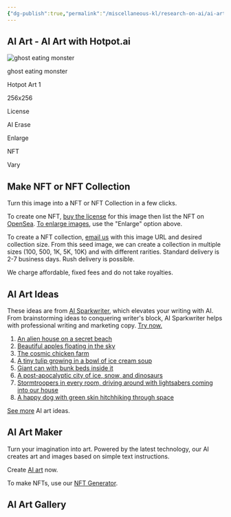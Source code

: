 ```yaml
---
{"dg-publish":true,"permalink":"/miscellaneous-kl/research-on-ai/ai-art-ai-art-with-hotpot-ai-hotpot-ai-1/"}
---
```


## AI Art - AI Art with Hotpot.ai

![ghost eating monster](https://hotpotmedia.s3.us-east-2.amazonaws.com/8-Qr6Gf4eCMoSDBgz.png)

ghost eating monster

Hotpot Art 1

256x256

License

AI Erase

Enlarge

NFT

Vary

## Make NFT or NFT Collection

Turn this image into a NFT or NFT Collection in a few clicks.

To create one NFT, [buy the license](https://hotpot.ai/s/art-maker/8-Qr6Gf4eCMoSDBgz#controlBox) for this image then list the NFT on [OpenSea](https://opensea.io/). [To enlarge images](https://hotpot.ai/s/art-maker/8-Qr6Gf4eCMoSDBgz#controlBox), use the "Enlarge" option above.

To create a NFT collection, [email us](https://hotpot.ai/contact) with this image URL and desired collection size. From this seed image, we can create a collection in multiple sizes (100, 500, 1K, 5K, 10K) and with different rarities. Standard delivery is 2-7 business days. Rush delivery is possible.

We charge affordable, fixed fees and do not take royalties.

## AI Art Ideas

These ideas are from [AI Sparkwriter](https://hotpot.ai/sparkwriter?s=nft-tutorial), which elevates your writing with AI. From brainstorming ideas to conquering writer's block, AI Sparkwriter helps with professional writing and marketing copy. [Try now.](https://hotpot.ai/sparkwriter?s=nft-tutorial)

1.  [An alien house on a secret beach](https://hotpot.ai/art-maker?s=nft-tutorial&text=An%20alien%20house%20on%20a%20secret%20beach)
2.  [Beautiful apples floating in the sky](https://hotpot.ai/art-maker?s=nft-tutorial&text=Beautiful%20apples%20floating%20in%20the%20sky)
3.  [The cosmic chicken farm](https://hotpot.ai/art-maker?s=nft-tutorial&text=The%20cosmic%20chicken%20farm)
4.  [A tiny tulip growing in a bowl of ice cream soup](https://hotpot.ai/art-maker?s=nft-tutorial&text=A%20tiny%20tulip%20growing%20in%20a%20bowl%20of%20ice%20cream%20soup)
5.  [Giant can with bunk beds inside it](https://hotpot.ai/art-maker?s=nft-tutorial&text=Giant%20can%20with%20bunk%20beds%20inside%20it)
6.  [A post-apocalyptic city of ice, snow, and dinosaurs](https://hotpot.ai/art-maker?s=nft-tutorial&text=A%20post-apocalyptic%20city%20of%20ice,%20snow,%20and%20dinosaurs)
7.  [Stormtroopers in every room, driving around with lightsabers coming into our house](https://hotpot.ai/art-maker?s=nft-tutorial&text=Stormtroopers%20in%20every%20room,%20driving%20around%20with%20lightsabers%20coming%20into%20our%20house)
8.  [A happy dog with green skin hitchhiking through space](https://hotpot.ai/art-maker?s=nft-tutorial&text=A%20happy%20dog%20with%20green%20skin%20hitchhiking%20through%20space)

[See more](https://hotpot.ai/sparkwriter?s=nft-tutorial) AI art ideas.

## AI Art Maker

Turn your imagination into art. Powered by the latest technology, our AI creates art and images based on simple text instructions.

Create [AI art](https://hotpot.ai/art-maker?s=art-maker-share) now.

To make NFTs, use our [NFT Generator](https://hotpot.ai/nft-generator?s=art-maker).

## AI Art Gallery